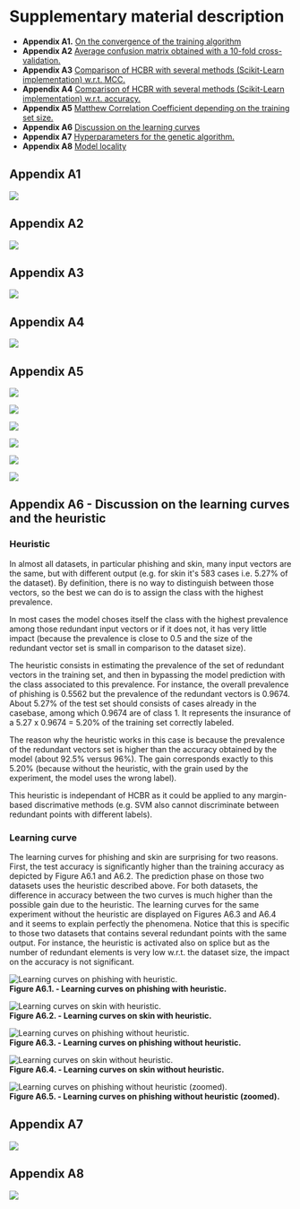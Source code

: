 # Supplementary material description

- **Appendix A1.** [On the convergence of the training algorithm](#appendix-a1)
- **Appendix A2** [Average confusion matrix obtained with a 10-fold cross-validation.](#appendix-a2)
- **Appendix A3** [Comparison of HCBR with several methods (Scikit-Learn implementation) w.r.t.
MCC.](#appendix-a3)
- **Appendix A4** [Comparison of HCBR with several methods (Scikit-Learn implementation) w.r.t.
accuracy.](#appendix-a4)
- **Appendix A5** [Matthew Correlation Coefficient depending on the training set size.](#appendix-a5)
- **Appendix A6** [Discussion on the learning curves](#appendix-a6---discussion-on-the-learning-curves-and-the-heuristic)
- **Appendix A7** [Hyperparameters for the genetic algorithm.](#appendix-a7)
- **Appendix A8** [Model locality](#appendix-a8)


## Appendix A1

![](Appendix_A1.png)


## Appendix A2

![](Appendix_A2.png)

## Appendix A3

![](Appendix_A3.png)

## Appendix A4

![](Appendix_A4.png)

## Appendix A5

![](mcc_by_examples_adult.png)

![](mcc_by_examples_breast.png)

![](mcc_by_examples_heart.png)

![](mcc_by_examples_phishing.png)

![](mcc_by_examples_skin.png)

![](mcc_by_examples_splice.png)

## Appendix A6 - Discussion on the learning curves and the heuristic

### Heuristic

In almost all datasets, in particular phishing and skin, many input vectors are the same, but with different output (e.g. for skin it's 583 cases i.e. 5.27% of the dataset). By definition, there is no way to distinguish between those vectors, so the best we can do is to assign the class with the highest prevalence.

In most cases the model choses itself the class with the highest prevalence among those redundant input vectors or if it does not, it has very little impact (because the prevalence is close to 0.5 and the size of the redundant vector set is small in comparison to the dataset size). 

The heuristic consists in estimating the prevalence of the set of redundant vectors in the training set, and then in bypassing the model prediction with the class associated to this prevalence. For instance, the overall prevalence of phishing is 0.5562 but the prevalence of the redundant vectors is 0.9674. About 5.27% of the test set should consists of cases already in the casebase, among which 0.9674 are of class 1. It represents the insurance of a 5.27 x 0.9674 = 5.20% of the training set correctly labeled.

The reason why the heuristic works in this case is because the prevalence of the redundant vectors set is higher than the accuracy obtained by the model (about 92.5% versus 96%). The gain corresponds exactly to this 5.20% (because without the heuristic, with the grain used by the experiment, the model uses the wrong label).

This heuristic is independant of HCBR as it could be applied to any margin-based discrimative methods (e.g. SVM also cannot discriminate between redundant points with different labels).

### Learning curve

The learning curves for phishing and skin are surprising for two reasons. First, the test accuracy is significantly higher than the training accuracy as depicted by Figure A6.1 and A6.2. 
The prediction phase on those two datasets uses the heuristic described above. For both datasets, the difference in accuracy between the two curves is much higher than the possible gain due to the heuristic.
 The learning curves for the same experiment without the heuristic are displayed on Figures A6.3 and A6.4 and it seems to explain perfectly the phenomena. 
Notice that this is specific to those two datasets that contains several redundant points with the same output. 
For instance, the heuristic is activated also on splice but as the number of redundant elements is very low w.r.t. the dataset size, the impact on the accuracy is not significant.   


![Learning curves on phishing with heuristic.](learning_curve_phishing_heuristic.png)    
**Figure A6.1. - Learning curves on phishing with heuristic.**
 
![Learning curves on skin with heuristic.](learning_curve_skin_heuristic.png)    
**Figure A6.2. - Learning curves on skin with heuristic.**

![Learning curves on phishing without heuristic.](learning_curve_phishing_no_heuristic.png)    
**Figure A6.3. - Learning curves on phishing without heuristic.**

![Learning curves on skin without heuristic.](learning_curve_skin_no_heuristic.png)    
**Figure A6.4. - Learning curves on skin without heuristic.**

![Learning curves on phishing without heuristic (zoomed).](learning_curve_phishing_zoom.png)    
**Figure A6.5. - Learning curves on phishing without heuristic (zoomed).**

## Appendix A7

![](Appendix_A7.png)

## Appendix A8

![](Appendix_A8.png)
